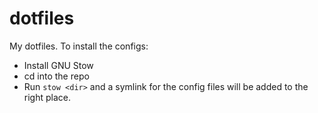 # dotfiles

My dotfiles. To install the configs: 
- Install GNU Stow
- cd into the repo
- Run `stow <dir>` and a symlink for the config files will be added to the right place.
